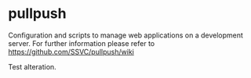 pullpush
========

Configuration and scripts to manage web applications on a development server.  For further information please refer to https://github.com/SSVC/pullpush/wiki

Test alteration.